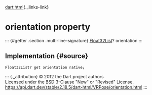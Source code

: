 [dart:html](../../dart-html/dart-html-library){._links-link}

orientation property
====================

::: {#getter .section .multi-line-signature}
[Float32List](../../dart-typed_data/float32list-class)? orientation
:::

Implementation {#source}
--------------

``` {.language-dart data-language="dart"}
Float32List? get orientation native;
```

::: {._attribution}
© 2012 the Dart project authors\
Licensed under the BSD 3-Clause \"New\" or \"Revised\" License.\
<https://api.dart.dev/stable/2.18.5/dart-html/VRPose/orientation.html>
:::

